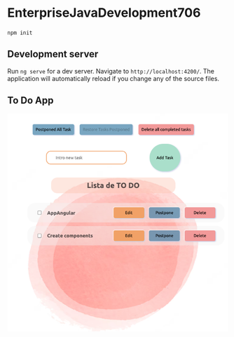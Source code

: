 # EnterpriseJavaDevelopment706

`npm init`

## Development server

Run `ng serve` for a dev server. Navigate to `http://localhost:4200/`. The application will automatically reload if you change any of the source files.

## To Do App
![To Do Tasks](/src/assets/Todo.png)
